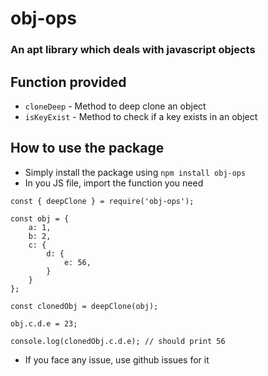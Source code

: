 # obj-ops

### An apt library which deals with javascript objects

## Function provided

* `cloneDeep` - Method to deep clone an object
* `isKeyExist` - Method to check if a key exists in an object

## How to use the package

* Simply install the package using `npm install obj-ops`
* In you JS file, import the function you need

```
const { deepClone } = require('obj-ops');

const obj = {
    a: 1,
    b: 2,
    c: {
        d: {
            e: 56,
        }
    }
};

const clonedObj = deepClone(obj);

obj.c.d.e = 23;

console.log(clonedObj.c.d.e); // should print 56
```
* If you face any issue, use github issues for it